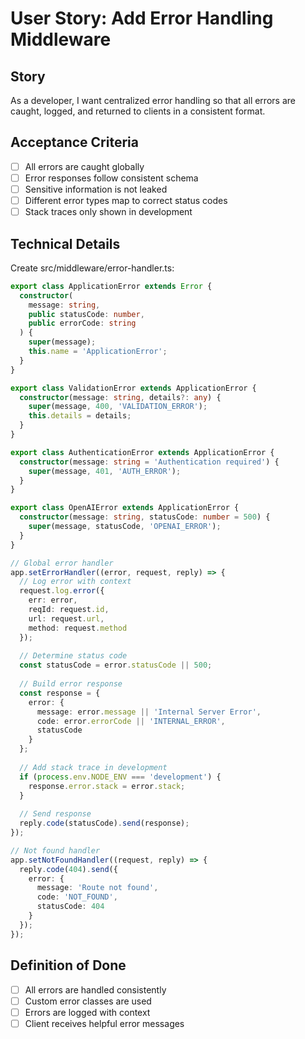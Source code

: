 # User Story: Add Error Handling Middleware

## Story
As a developer, I want centralized error handling so that all errors are caught, logged, and returned to clients in a consistent format.

## Acceptance Criteria
- [ ] All errors are caught globally
- [ ] Error responses follow consistent schema
- [ ] Sensitive information is not leaked
- [ ] Different error types map to correct status codes
- [ ] Stack traces only shown in development

## Technical Details
Create src/middleware/error-handler.ts:
```typescript
export class ApplicationError extends Error {
  constructor(
    message: string,
    public statusCode: number,
    public errorCode: string
  ) {
    super(message);
    this.name = 'ApplicationError';
  }
}

export class ValidationError extends ApplicationError {
  constructor(message: string, details?: any) {
    super(message, 400, 'VALIDATION_ERROR');
    this.details = details;
  }
}

export class AuthenticationError extends ApplicationError {
  constructor(message: string = 'Authentication required') {
    super(message, 401, 'AUTH_ERROR');
  }
}

export class OpenAIError extends ApplicationError {
  constructor(message: string, statusCode: number = 500) {
    super(message, statusCode, 'OPENAI_ERROR');
  }
}

// Global error handler
app.setErrorHandler((error, request, reply) => {
  // Log error with context
  request.log.error({
    err: error,
    reqId: request.id,
    url: request.url,
    method: request.method
  });
  
  // Determine status code
  const statusCode = error.statusCode || 500;
  
  // Build error response
  const response = {
    error: {
      message: error.message || 'Internal Server Error',
      code: error.errorCode || 'INTERNAL_ERROR',
      statusCode
    }
  };
  
  // Add stack trace in development
  if (process.env.NODE_ENV === 'development') {
    response.error.stack = error.stack;
  }
  
  // Send response
  reply.code(statusCode).send(response);
});

// Not found handler
app.setNotFoundHandler((request, reply) => {
  reply.code(404).send({
    error: {
      message: 'Route not found',
      code: 'NOT_FOUND',
      statusCode: 404
    }
  });
});
```

## Definition of Done
- [ ] All errors are handled consistently
- [ ] Custom error classes are used
- [ ] Errors are logged with context
- [ ] Client receives helpful error messages